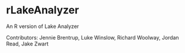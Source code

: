 rLakeAnalyzer
===============

An R version of Lake Analyzer

Contributors: Jennie Brentrup, Luke Winslow, Richard Woolway, Jordan Read, Jake Zwart